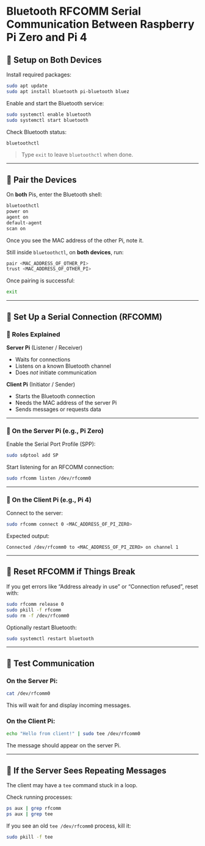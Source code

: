 # Bluetooth RFCOMM Serial Communication Between Raspberry Pi Zero and Pi 4

## 🔧 Setup on Both Devices

Install required packages:
```bash
sudo apt update
sudo apt install bluetooth pi-bluetooth bluez
```

Enable and start the Bluetooth service:
```bash
sudo systemctl enable bluetooth
sudo systemctl start bluetooth
```

Check Bluetooth status:
```bash
bluetoothctl
```

> Type `exit` to leave `bluetoothctl` when done.

---

## 🔗 Pair the Devices

On **both** Pis, enter the Bluetooth shell:
```bash
bluetoothctl
power on
agent on
default-agent
scan on
```

Once you see the MAC address of the other Pi, note it.

Still inside `bluetoothctl`, on **both devices**, run:
```bash
pair <MAC_ADDRESS_OF_OTHER_PI>
trust <MAC_ADDRESS_OF_OTHER_PI>
```

Once pairing is successful:
```bash
exit
```

---

## 🔌 Set Up a Serial Connection (RFCOMM)

### 🔄 Roles Explained

**Server Pi** (Listener / Receiver)
- Waits for connections
- Listens on a known Bluetooth channel
- Does *not* initiate communication

**Client Pi** (Initiator / Sender)
- Starts the Bluetooth connection
- Needs the MAC address of the server Pi
- Sends messages or requests data

---

### 📡 On the Server Pi (e.g., Pi Zero)

Enable the Serial Port Profile (SPP):
```bash
sudo sdptool add SP
```

Start listening for an RFCOMM connection:
```bash
sudo rfcomm listen /dev/rfcomm0
```

---

### 📲 On the Client Pi (e.g., Pi 4)

Connect to the server:
```bash
sudo rfcomm connect 0 <MAC_ADDRESS_OF_PI_ZERO>
```

Expected output:
```
Connected /dev/rfcomm0 to <MAC_ADDRESS_OF_PI_ZERO> on channel 1
```

---

## 🧼 Reset RFCOMM if Things Break

If you get errors like “Address already in use” or “Connection refused”, reset with:

```bash
sudo rfcomm release 0
sudo pkill -f rfcomm
sudo rm -f /dev/rfcomm0
```

Optionally restart Bluetooth:
```bash
sudo systemctl restart bluetooth
```

---

## 🧪 Test Communication

### On the Server Pi:
```bash
cat /dev/rfcomm0
```
This will wait for and display incoming messages.

### On the Client Pi:
```bash
echo "Hello from client!" | sudo tee /dev/rfcomm0
```

The message should appear on the server Pi.

---

## 🔁 If the Server Sees Repeating Messages

The client may have a `tee` command stuck in a loop.

Check running processes:
```bash
ps aux | grep rfcomm
ps aux | grep tee
```

If you see an old `tee /dev/rfcomm0` process, kill it:
```bash
sudo pkill -f tee
```
